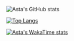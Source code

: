 ![Asta's GitHub stats](https://github-readme-stats.vercel.app/api?username=asta7z&theme=bear&show_icons=true)

[![Top Langs](https://github-readme-stats.vercel.app/api/top-langs/?username=asta7z&theme=bear)](https://github.com/anuraghazra/github-readme-stats)

[![Asta's WakaTime stats](https://github-readme-stats.vercel.app/api/wakatime?username=asta7z&theme=bear)](https://github.com/anuraghazra/github-readme-stats)
